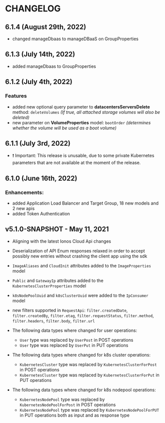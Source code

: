 # CHANGELOG

## 6.1.4 \(August 29th, 2022\)
* changed manageDbaas to manageDBaaS on GroupProperties

## 6.1.3 \(July 14th, 2022\)
* added manageDbaas to GroupProperties
## 6.1.2 \(July 4th, 2022\)

### Features
* added new optional query parameter to **datacentersServersDelete** method: `deleteVolumes` *(If true, all attached storage volumes will also be deleted)*
* new parameter on **VolumeProperties** model: `bootOrder` *(determines whether the volume will be used as a boot volume)*

## 6.1.1 \(July 3rd, 2022\)
* ❗ Important: This release is unusable, due to some private Kubernetes parameters that are not available at the moment of the release.

## 6.1.0 \(June 16th, 2022\)

### Enhancements:

* added Application Load Balancer and Target Group, 18 new models and 2 new apis
* added Token Authentication

## v5.1.0-SNAPSHOT - May 11, 2021

* Aligning with the latest Ionos Cloud Api changes
* Deserialization of API Enum responses relaxed in order to accept possibly new entries without
  crashing the client app using the sdk
* `ImageAliases` and `CloudInit` attributes added to the `ImageProperties` model
* `Public` and `GatewayIp` attributes added to the `KubernetesClusterProperties` model
* `k8sNodePoolUuid` and `k8sClusterUuid` were added to the `IpConsumer` model
* new filters supported in `RequestApi`: `filter.createdDate`, `filter.createdBy`, `filter.etag`,
`filter.requestStatus`, `filter.method`, `filter.headers`, `filter.body`, `filter.url`

* The following data types where changed for user operations:
  - `User` type was replaced by `UserPost` in POST operations
  - `User` type was replaced by `UserPut` in PUT operations

* The following data types where changed for k8s cluster operations:
  - `KubernetesCluster` type was replaced by `KubernetesClusterForPost` in POST operations
  - `KubernetesCluster` type was replaced by `KubernetesClusterForPut` in PUT operations

* The following data types where changed for k8s nodepool operations:
  - `KubernetesNodePool` type was replaced by `KubernetesNodePoolForPost` in POST operations
  - `KubernetesNodePool` type was replaced by `KubernetesNodePoolForPUT` in PUT operations both as input and as response type
